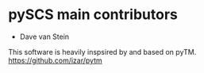 # pySCS main contributors
* Dave van Stein

This software is heavily inspsired by and based on pyTM.
https://github.com/izar/pytm
